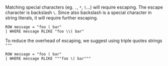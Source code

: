 
Matching special characters (eg. `.`, `*`, `(`...) will require escaping.
The escape character is backslash `\`. Since also backslash is a special character in string literals,
it will require further escaping.

```esql
ROW message = "foo ( bar"
| WHERE message RLIKE "foo \\( bar"
```


To reduce the overhead of escaping, we suggest using triple quotes strings `"""`

```esql
ROW message = "foo ( bar"
| WHERE message RLIKE """foo \( bar"""
```


